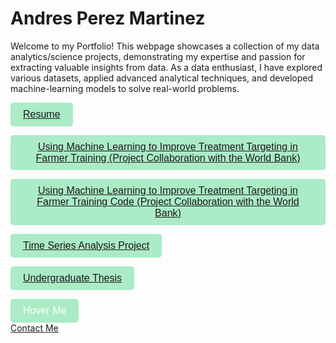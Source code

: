 # Andres Perez Martinez

Welcome to my Portfolio! This webpage showcases a collection of my data analytics/science projects, demonstrating my expertise and passion for extracting valuable insights from data. As a data enthusiast, I have explored various datasets, applied advanced analytical techniques, and developed machine-learning models to solve real-world problems.




<button id="project-button"><a href="Resume-Andres Perez Martinez.pdf">Resume</a></button>

<button id="project-button"><a href="Use_Machine_Learning_to_Improve_Treatment_Targeting_in_Farmer_Training.pdf">Using Machine Learning to Improve Treatment Targeting in Farmer Training (Project Collaboration with the World Bank)</a></button>

<button id="project-button"><a href="ML_Analysis.html">Using Machine Learning to Improve Treatment Targeting in Farmer Training Code (Project Collaboration with the World Bank)</a></button>

<button id="project-button"><a href="House Prices in San Diego and Sacramento.pdf">Time Series Analysis Project</a></button>

<button id="project-button"><a href="THE ECONOMICS OF POPULATION GROWTH AND IMMIGRATION ON UNEMPLOYMENT RATE IN CALIFORNIA.pdf">Undergraduate Thesis</a></button>


<!DOCTYPE html>
<html>
<head>
  <title>Button Example</title>
  <style>
    /* Styles for the button with "project-button" id */
    #project-button {
      background-color: rgba(171, 235, 198);
      color: white;
      font-size: 16px;
      padding: 10px 20px;
      border: none;
      border-radius: 5px;
      cursor: pointer;
    }

    /* Center the button in the middle of the page */
    body {
      display: flex;
      justify-content: center;
      align-items: center;
      height: 100vh;
      margin: 0;
    }
  </style>
</head>
<body>
  <button id="project-button">Hover Me</button>
</body>
</html>

<html>
<head>
  <title>Button Example</title>
  <style>
    /* Styles for the button with "project-button" id */
    #project-button: hover {
      background-color: rgba(171, 235, 198);
      color: white;
      font-size: 16px;
      padding: 10px 20px;
      border: none;
      border-radius: 5px;
      cursor: pointer;
    }
        /* Additional styles for the button when hovered */
    #project-button:hover {
      background-color: rgba(171, 235, 198);
    }
  </style>
</head>
</html>



<html>
<head>
  <title>Contact Me</title>
</head>
<body>
  <!-- Your page content goes here -->

  <!-- Button at the bottom of the page -->
  <div class="contact-button">
    <a href="mailto:andy._992010@hotmail.com">Contact Me</a>
  </div>
</body>
</html>
